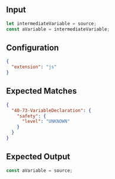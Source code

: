 
## Input
```javascript input
let intermediateVariable = source;
const aVariable = intermediateVariable;
```

## Configuration
```json configuration
{
  "extension": "js"
}
```

## Expected Matches
```json expected matches
{
  "40-73-VariableDeclaration": {
    "safety": {
      "level": "UNKNOWN"
    }
  }
}
```

## Expected Output
```javascript expected output
const aVariable = source;
```
